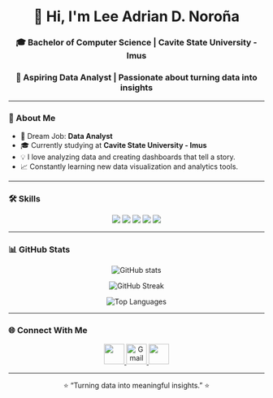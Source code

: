 <h1 align="center">👋 Hi, I'm Lee Adrian D. Noroña</h1>

<h3 align="center">🎓 Bachelor of Computer Science | Cavite State University - Imus</h3>
<h3 align="center">💼 Aspiring Data Analyst | Passionate about turning data into insights</h3>

---

### 🧠 About Me
- 🎯 Dream Job: **Data Analyst**
- 🎓 Currently studying at **Cavite State University - Imus**
- 💡 I love analyzing data and creating dashboards that tell a story.
- 📈 Constantly learning new data visualization and analytics tools.

---

### 🛠️ Skills

<p align="center">
  <img src="https://img.shields.io/badge/Python-3670A0?style=for-the-badge&logo=python&logoColor=ffdd54" />
  <img src="https://img.shields.io/badge/SQL-336791?style=for-the-badge&logo=postgresql&logoColor=white" />
  <img src="https://img.shields.io/badge/Excel-217346?style=for-the-badge&logo=microsoft-excel&logoColor=white" />
  <img src="https://img.shields.io/badge/Power%20BI-F2C811?style=for-the-badge&logo=powerbi&logoColor=black" />
  <img src="https://img.shields.io/badge/Tableau-E97627?style=for-the-badge&logo=tableau&logoColor=white" />
</p>

---

### 📊 GitHub Stats

<p align="center">
  <img src="https://github-readme-stats.vercel.app/api?username=noronaadrian&show_icons=true&theme=tokyonight" alt="GitHub stats" />
</p>

<p align="center">
  <img src="https://github-readme-streak-stats.herokuapp.com/?user=noronaadrian&theme=tokyonight" alt="GitHub Streak" />
</p>

<p align="center">
  <img src="https://github-readme-stats.vercel.app/api/top-langs/?username=noronaadrian&layout=compact&theme=tokyonight" alt="Top Languages" />
</p>

---

### 🌐 Connect With Me

<p align="center">
  <a href="https://web.facebook.com/Turonskiiee" target="_blank">
    <img src="https://img.icons8.com/color/48/000000/facebook-new.png" width="40" height="40"/>
  </a>
  <a href="https://mail.google.com/mail/?view=cm&fs=1&to=norona.leeadrian022804@gmail.com" rel="noreferrer">
    <img src="https://img.icons8.com/color/48/gmail-new.png" width="40" height="40" alt="Gmail"/>
  </a>
  <a href="https://www.linkedin.com/in/yourlinkedinusername/" target="_blank">
    <img src="https://img.icons8.com/color/48/000000/linkedin.png" width="40" height="40"/>
  </a>
</p>

---

<p align="center">⭐️ “Turning data into meaningful insights.” ⭐️</p>
